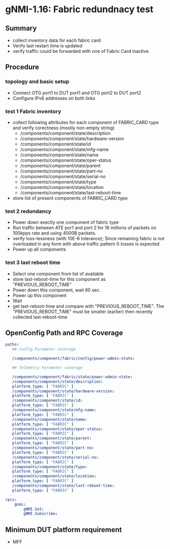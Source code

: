 # gNMI-1.16: Fabric redundnacy test

## Summary
- collect inventory data for each fabric card
- Verify last restart time is updated
- verify traffic could be forwarded with one of Fabric Card inactive.

## Procedure
### topology and basic setup
*  Connect OTG port1 to DUT port1 and OTG port2 to DUT port2
*  Configure IPv6 addresses on both links
### test 1 Fabric inventory

* collect following attributes for each component of FABRIC_CARD type and verify corectness (mostly non-empty string)
  *   /components/component/state/description             
  *   /components/component/state/hardware-version
  *   /components/component/state/id
  *   /components/component/state/mfg-name
  *   /components/component/state/name
  *   /components/component/state/oper-status
  *   /components/component/state/parent
  *   /components/component/state/part-no
  *   /components/component/state/serial-no
  *   /components/component/state/type
  *   /components/component/state/location
  *   /components/component/state/last-reboot-time
* store list of present components of FABRIC_CARD type

### test 2 redundancy
* Power down exectly one component of fabric type
* Run traffic between ATE por1 and port 2 for 16 millions of packets on 100kpps rate and using 4000B packets.
* verify loss-lessness (with 10E-6 tolerance); Since remaining fabric is not overloaded in any form
  with above traffic pattern 0 losses is expected
* Power up all components

### test 3 last reboot time
* Select one component from list of available
* store last-reboot-time for this component as "PREVIOUS_REBOOT_TIME"
* Power down this component, wait 60 sec.
* Power up this component
* Wait
* get last-reboot-time and compare with "PREVIOUS_REBOOT_TIME". The "PREVIOUS_REBOOT_TIME" must be smaller (earlier) then recently collected last-reboot-time
    
## OpenConfig Path and RPC Coverage

```yaml
paths:
   ## Config Parameter coverage

   /components/component/fabric/config/power-admin-state:

   ## Telemetry Parameter coverage

   /components/component/fabric/state/power-admin-state:
   /components/component/state/description:
   platform_type: [ "FABRIC" ]
   /components/component/state/hardware-version:
   platform_type: [ "FABRIC" ]
   /components/component/state/id:
   platform_type: [ "FABRIC" ]
   /components/component/state/mfg-name:
   platform_type: [ "FABRIC" ]
   /components/component/state/name:
   platform_type: [ "FABRIC" ]
   /components/component/state/oper-status:
   platform_type: [ "FABRIC" ]
   /components/component/state/parent:
   platform_type: [ "FABRIC" ]
   /components/component/state/part-no:
   platform_type: [ "FABRIC" ]
   /components/component/state/serial-no:
   platform_type: [ "FABRIC" ]
   /components/component/state/type:
   platform_type: [ "FABRIC" ]
   /components/component/state/location:
   platform_type: [ "FABRIC" ]
   /components/component/state/last-reboot-time:
   platform_type: [ "FABRIC" ]

rpcs:
    gnmi:
        gNMI.Set:
        gNMI.Subscribe:
```

## Minimum DUT platform requirement
*   MFF
